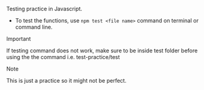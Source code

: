 Testing practice in Javascript.

- To test the functions, use `npm test <file name>` command on terminal or command line.

> [!IMPORTANT]
> If testing command does not work, make sure to be inside test folder before using the the command i.e. test-practice/test

> [!NOTE]
> This is just a practice so it might not be perfect.
